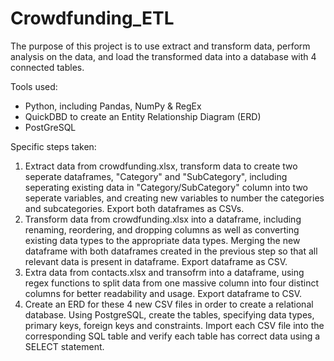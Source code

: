 # Crowdfunding_ETL
The purpose of this project is to use extract and transform data, perform analysis on the data, and load the transformed data into a database with 4 connected tables. 

Tools used: 
- Python, including Pandas, NumPy & RegEx
- QuickDBD to create an Entity Relationship Diagram (ERD)
- PostGreSQL 

Specific steps taken: 
1. Extract data from crowdfunding.xlsx, transform data to create two seperate dataframes, "Category" and "SubCategory", including seperating existing data in "Category/SubCategory" column into two seperate variables, and creating new variables to number the categories and subcategories. Export both dataframes as CSVs. 
2. Transform data from crowdfunding.xlsx into a dataframe, including renaming, reordering, and dropping columns as well as converting existing data types to the appropriate data types. Merging the new dataframe with both dataframes created in the previous step so that all relevant data is present in dataframe. Export dataframe as CSV.
3. Extra data from contacts.xlsx and transofrm into a dataframe, using regex functions to split data from one massive column into four distinct columns for better readability and usage. Export dataframe to CSV.
4. Create an ERD for these 4 new CSV files in order to create a relational database. Using PostgreSQL, create the tables, specifying data types, primary keys, foreign keys and constraints. Import each CSV file into the corresponding SQL table and verify each table has correct data using a SELECT statement. 
